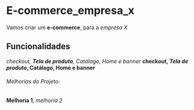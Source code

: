 # E-commerce_empresa_x

Vamos criar um **e-commerce**, para a _empresa X_

## Funcionalidades

_checkout, **Tela de produto**, Catálago, Home e banner_
**checkout, _Tela de produto_, Catálago, Home e banner**

###### Melhorias do Projeto:

**Melhoria 1**, _melhoria 2_
